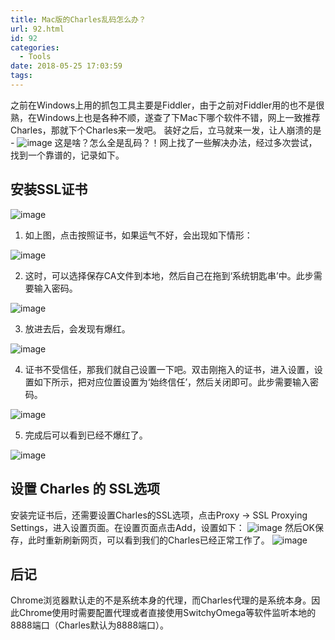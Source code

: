 ```yaml
---
title: Mac版的Charles乱码怎么办？
url: 92.html
id: 92
categories:
  - Tools
date: 2018-05-25 17:03:59
tags:
---
```


之前在Windows上用的抓包工具主要是Fiddler，由于之前对Fiddler用的也不是很熟，在Windows上也是各种不顺，遂查了下Mac下哪个软件不错，网上一致推荐Charles，那就下个Charles来一发吧。 装好之后，立马就来一发，让人崩溃的是 _-_ ![image](http://media.dengkaiting.com/Charles-01.jpg) 这是啥？怎么全是乱码？！网上找了一些解决办法，经过多次尝试，找到一个靠谱的，记录如下。

安装SSL证书
-------

![image](http://media.dengkaiting.com/Charles-02.jpg)

1.  如上图，点击按照证书，如果运气不好，会出现如下情形：

![image](http://media.dengkaiting.com/Charles-03.jpg)

2.  这时，可以选择保存CA文件到本地，然后自己在拖到‘系统钥匙串’中。此步需要输入密码。

![image](http://media.dengkaiting.com/Charles-04.jpg)

3.  放进去后，会发现有爆红。

![image](http://media.dengkaiting.com/Charles-05.jpg)

4.  证书不受信任，那我们就自己设置一下吧。双击刚拖入的证书，进入设置，设置如下所示，把对应位置设置为‘始终信任’，然后关闭即可。此步需要输入密码。

![image](http://media.dengkaiting.com/Charles-06.jpg)

5.  完成后可以看到已经不爆红了。

![image](http://media.dengkaiting.com/Charles-07.jpg)

设置 Charles 的 SSL选项
------------------

安装完证书后，还需要设置Charles的SSL选项，点击Proxy → SSL Proxying Settings，进入设置页面。在设置页面点击Add，设置如下： ![image](http://media.dengkaiting.com/Charles-08.jpg) 然后OK保存，此时重新刷新网页，可以看到我们的Charles已经正常工作了。 ![image](http://media.dengkaiting.com/Charles-09.jpg)

后记
--

Chrome浏览器默认走的不是系统本身的代理，而Charles代理的是系统本身。因此Chrome使用时需要配置代理或者直接使用SwitchyOmega等软件监听本地的8888端口（Charles默认为8888端口）。